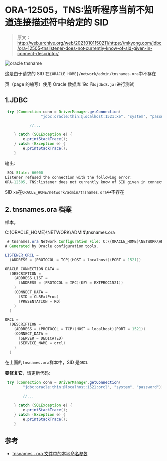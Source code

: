 # ORA-12505，TNS:监听程序当前不知道连接描述符中给定的 SID

> 原文：<http://web.archive.org/web/20230101150211/https://mkyong.com/jdbc/ora-12505-tnslistener-does-not-currently-know-of-sid-given-in-connect-descriptor/>

![oracle tnsname](img/53013e5532c738bfafc4d4fb72c4f2f5.png)

这是由于请求的 SID 在`{ORACLE_HOME}/network/admin/tnsnames.ora`中不存在

页（page 的缩写）使用 Oracle 数据库 19c 和`ojdbc8.jar`进行测试

## 1.JDBC

```java
 try (Connection conn = DriverManager.getConnection(
                "jdbc:oracle:thin:@localhost:1521:xe", "system", "password")) {

           //...

	} catch (SQLException e) {
		e.printStackTrace();
	} catch (Exception e) {
		e.printStackTrace();
	} 
```

输出:

```java
 SQL State: 66000
Listener refused the connection with the following error:
ORA-12505, TNS:listener does not currently know of SID given in connect descriptor 
```

SID `xe`在`ORACLE_HOME/network/admin/tnsnames.ora`中不存在

## 2\. tnsnames.ora 档案

样本。

C:\{ORACLE_HOME}\NETWORK\ADMIN\tnsnames.ora

```java
 # tnsnames.ora Network Configuration File: C:\{ORACLE_HOME}\NETWORK\ADMIN\tnsnames.ora
# Generated by Oracle configuration tools.

LISTENER_ORCL =
  (ADDRESS = (PROTOCOL = TCP)(HOST = localhost)(PORT = 1521))

ORACLR_CONNECTION_DATA =
  (DESCRIPTION =
    (ADDRESS_LIST =
      (ADDRESS = (PROTOCOL = IPC)(KEY = EXTPROC1521))
    )
    (CONNECT_DATA =
      (SID = CLRExtProc)
      (PRESENTATION = RO)
    )
  )

ORCL =
  (DESCRIPTION =
    (ADDRESS = (PROTOCOL = TCP)(HOST = localhost)(PORT = 1521))
    (CONNECT_DATA =
      (SERVER = DEDICATED)
      (SERVICE_NAME = orcl)
    )
  ) 
```

在上面的`tnsnames.ora`样本中，SID 是`ORCL`

**要修复它**，请更新代码:

```java
 try (Connection conn = DriverManager.getConnection(
		"jdbc:oracle:thin:@localhost:1521:orcl", "system", "password")) {

		//...

	} catch (SQLException e) {
		e.printStackTrace();
	} catch (Exception e) {
		e.printStackTrace();
	} 
```

## 参考

*   [tnsnames . ora 文件中的本地命名参数](http://web.archive.org/web/20221225035543/https://docs.oracle.com/database/121/NETRF/tnsnames.htm#NETRF007)

<input type="hidden" id="mkyong-current-postId" value="15122">
